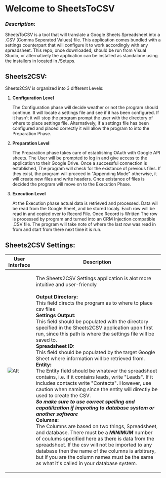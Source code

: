 # Welcome to SheetsToCSV
### <i>Description:</i> 
<p>SheetsToCSV is a tool that will translate a Google Sheets Spreadsheet into a .CSV (Comma Seperated Values) file. This application comes bundled with a settings counterpart that will configure it to work accordingly with any spreadsheet. This repo, once downloaded, should be run from Visual Studio, or alternatively the application can be installed as standalone using the installers in located in /Setups. </p>

<h2><strong>Sheets2CSV:</strong></h2>
<p>Sheets2CSV is organized into 3 different Levels:</p>

1. **Configuration Level**

   <p>The Configuration phase will decide weather or not the program should continue. It will locate a settings file and see if it has been configured. If it hasn't it will stop the program prompt the user with the directory of where to place settings file. Alternatively, if a settings file has been configured and placed correctly it will allow the program to into the Preparation Phase.</p>
  
1. **Preparation Level**

    <p>The Preparation phase takes care of establishing OAuth with Google API sheets. The User will be prompted to log in and give access to the application to their Google Drive. Once a successful connection is established, The program will check for the existance of previous files. If they exist, the program will proceed in "Appending Mode" otherwise, it will create new files and write headers. Once existance of files is decided the program will move on to the Execution Phase.</p>
    
1. **Execution Level**

    <p>At the Execution phase actual data is retrieved and processed. Data will be read from the Google Sheet, and be stored localy. Each row will be read in and copied over to Record File. Once Record is Written The row is processed by program and turned into an CRM Injection compatible .CSV file. The program will take note of where the last row was read in from and start from there next time it is run.</p>

<h2><strong>Sheets2CSV Settings:</strong></h2>

|User Interface|Description|
|-|-|
|![Alt](https://i.imgur.com/UzCLfB0.png)|<p>The Sheets2CSV Settings application is alot more intuitive and user-friendly<br><br><strong>Output Directory:</strong> <br> This field directs the program as to where to place csv files<br><strong>Settings Output:</strong><br> This field should be populated with the directory specified in the Sheets2CSV application upon first run, since this path is where the settings file will be saved to.<br><strong>Spreadsheet ID:</strong> <br> This field should be populated by the target Google Sheet where information will be retrieved from.<br><strong>Entity:</strong><br>The Entity field should be whatever the spreadsheet contains, i.e. if it contains leads, write "Leads". If it includes contacts write "Contacts". However, use caution when naming since the entity will directly be used to create the CSV.<br><strong><i>So make sure to use correct spelling and capatilization if improting to database system or another software</i></strong><br><strong>Columns:</strong><br>The Columns are based on two things, Spreadsheet, and database. There must be a <strong><i>MINIMUM</i></strong> number of coulums specified here as there is data from the spreadsheet. If the csv will not be imported to any database then the name of the columns is arbitrary, but if you are the column names must be the same as what it's called in your database system. </p> |
